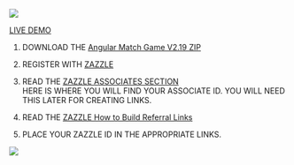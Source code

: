 
![](http://thenocklist.com/javascript/img/works/1.jpg)

[LIVE DEMO](http://thenocklist.com/gaming/match/memorygame/app/index.html)

1. DOWNLOAD THE [Angular Match Game V2.19 ZIP](https://github.com/NOCKLIST/spa223)

2. REGISTER WITH [ZAZZLE](http://www.zazzle.com/)

3. READ THE [ZAZZLE ASSOCIATES SECTION](http://www.zazzle.com/my/associate/associate)  
HERE IS WHERE YOU WILL FIND YOUR ASSOCIATE ID.  YOU WILL NEED THIS LATER FOR CREATING LINKS.

4. READ THE [ZAZZLE How to Build Referral Links](http://www.zazzle.com/sell/affiliates/referrallinks)

5. PLACE YOUR ZAZZLE ID IN THE APPROPRIATE LINKS.  


![](http://thenocklist.com/html5/poly/images/templatemo_logo2.jpg)

